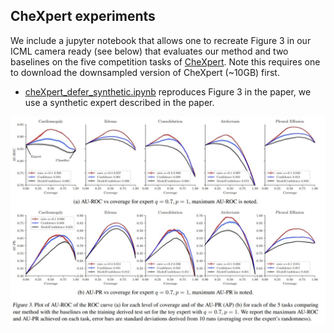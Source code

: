 ## CheXpert experiments

We include a jupyter notebook that allows one to recreate Figure 3 in our ICML camera ready (see below) that evaluates our method and two baselines on the five competition tasks of [CheXpert](https://stanfordmlgroup.github.io/competitions/chexpert/).  Note this requires one to download the downsampled version of CheXpert (~10GB) first.

*  [cheXpert_defer_synthetic.ipynb](cheXpert_defer_synthetic.ipynb) reproduces Figure 3 in the paper, we use a synthetic expert described in the paper.



![Figure 3](figure3_chexpert.JPG)

